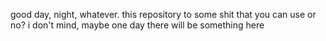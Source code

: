 good day, night, whatever.
this repository to some shit that you can use or no?
i don't mind, maybe one day there will be something here
